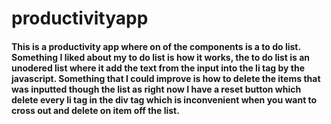 # productivityapp
#### This is a productivity app where on of the components is a to do list. Something I liked about my to do list is how it works, the to do list is an unodered list where it add the text from the input into the li tag by the javascript. Something that I could improve is how to delete the items that was inputted though the list as right now I have a reset button which delete every li tag in the div tag which is inconvenient when you want to cross out and delete on item off the list.
